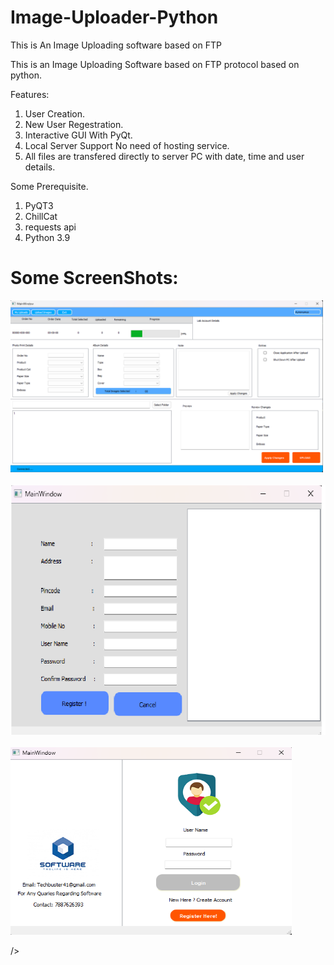 # Image-Uploader-Python
This is An Image Uploading software based on FTP 


This is an Image Uploading Software based on FTP protocol based on python.

Features:
  1. User Creation.
  2. New User Regestration.
  3. Interactive GUI With PyQt.
  4. Local Server Support No need of hosting service.
  5. All files are transfered directly to server PC with date, time and user details.
   


Some Prerequisite.
1. PyQT3
2. ChillCat
3. requests api
4. Python 3.9
  
# Some ScreenShots:



<img height=275 width=500 src="https://github.com/Prithvi101/Image-Uploader-Python/blob/main/mainWin.png"
/>
<br>
<br><img height=400 width=550 src="https://github.com/Prithvi101/Image-Uploader-Python/blob/main/regWin.png"
/>
<br>
<br><img height=300 width=450 src="https://github.com/Prithvi101/Image-Uploader-Python/blob/main/loginWin.png"
/>
<br>


/>
